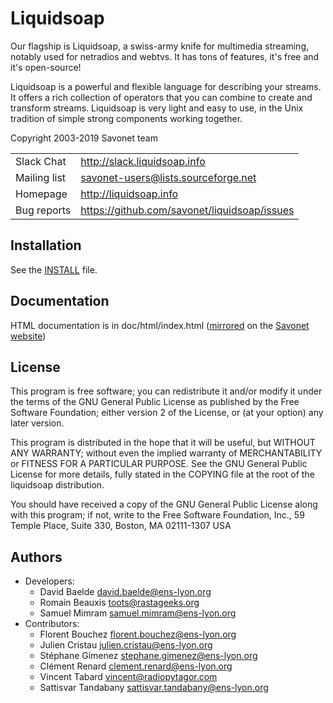 Liquidsoap
==========

Our flagship is Liquidsoap, a swiss-army knife for multimedia streaming, notably
used for netradios and webtvs. It has tons of features, it's free and it's
open-source!

Liquidsoap is a powerful and flexible language for describing your streams. It
offers a rich collection of operators that you can combine to create and transform
streams. Liquidsoap is very light and easy to use, in the Unix tradition of simple 
strong components working together.

Copyright 2003-2019 Savonet team

|              |                                              |
| ------------ | -------------------------------------------- |
| Slack Chat   | http://slack.liquidsoap.info                 |
| Mailing list | savonet-users@lists.sourceforge.net          |
| Homepage     | http://liquidsoap.info                       |
| Bug reports  | https://github.com/savonet/liquidsoap/issues |

Installation
------------

See the [INSTALL](INSTALL) file.

Documentation
-------------

HTML documentation is in doc/html/index.html ([mirrored](https://www.liquidsoap.info/doc.html) on the [Savonet website](http://liquidsoap.info))

License
-------

This program is free software; you can redistribute it and/or modify
it under the terms of the GNU General Public License as published by
the Free Software Foundation; either version 2 of the License, or
(at your option) any later version.

This program is distributed in the hope that it will be useful,
but WITHOUT ANY WARRANTY; without even the implied warranty of
MERCHANTABILITY or FITNESS FOR A PARTICULAR PURPOSE.  See the
GNU General Public License for more details, fully stated in the COPYING
file at the root of the liquidsoap distribution.

You should have received a copy of the GNU General Public License
along with this program; if not, write to the Free Software
Foundation, Inc., 59 Temple Place, Suite 330, Boston, MA  02111-1307  USA

Authors
-------

* Developers:
  * David     Baelde     <david.baelde@ens-lyon.org>
  * Romain    Beauxis    <toots@rastageeks.org>
  * Samuel    Mimram     <samuel.mimram@ens-lyon.org>
* Contributors:
  * Florent   Bouchez    <florent.bouchez@ens-lyon.org>
  * Julien    Cristau    <julien.cristau@ens-lyon.org>
  * Stéphane  Gimenez    <stephane.gimenez@ens-lyon.org>
  * Clément   Renard     <clement.renard@ens-lyon.org>
  * Vincent   Tabard     <vincent@radiopytagor.com>
  * Sattisvar Tandabany  <sattisvar.tandabany@ens-lyon.org>
